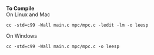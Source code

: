 **To Compile**  
On Linux and Mac
```
cc -std=c99 -Wall main.c mpc/mpc.c -ledit -lm -o leesp
```
On Windows
```
cc -std=c99 -Wall main.c mpc/mpc.c -o leesp
```
